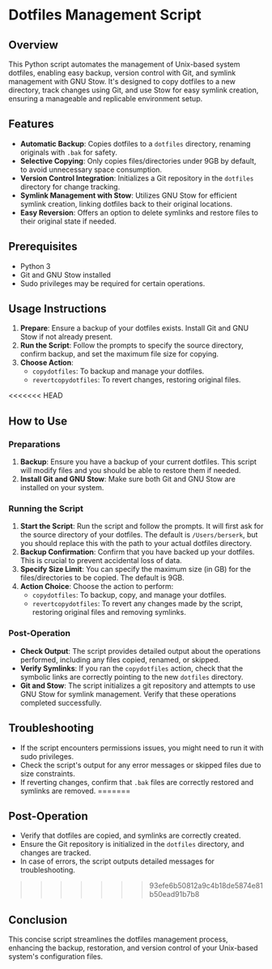 # Dotfiles Management Script

## Overview
This Python script automates the management of Unix-based system dotfiles, enabling easy backup, version control with Git, and symlink management with GNU Stow. It's designed to copy dotfiles to a new directory, track changes using Git, and use Stow for easy symlink creation, ensuring a manageable and replicable environment setup.

## Features
- **Automatic Backup**: Copies dotfiles to a `dotfiles` directory, renaming originals with `.bak` for safety.
- **Selective Copying**: Only copies files/directories under 9GB by default, to avoid unnecessary space consumption.
- **Version Control Integration**: Initializes a Git repository in the `dotfiles` directory for change tracking.
- **Symlink Management with Stow**: Utilizes GNU Stow for efficient symlink creation, linking dotfiles back to their original locations.
- **Easy Reversion**: Offers an option to delete symlinks and restore files to their original state if needed.

## Prerequisites
- Python 3
- Git and GNU Stow installed
- Sudo privileges may be required for certain operations.

## Usage Instructions
1. **Prepare**: Ensure a backup of your dotfiles exists. Install Git and GNU Stow if not already present.
2. **Run the Script**: Follow the prompts to specify the source directory, confirm backup, and set the maximum file size for copying.
3. **Choose Action**:
   - `copydotfiles`: To backup and manage your dotfiles.
   - `revertcopydotfiles`: To revert changes, restoring original files.

<<<<<<< HEAD
## How to Use

### Preparations

1. **Backup**: Ensure you have a backup of your current dotfiles. This script will modify files and you should be able to restore them if needed.
2. **Install Git and GNU Stow**: Make sure both Git and GNU Stow are installed on your system.

### Running the Script

1. **Start the Script**: Run the script and follow the prompts. It will first ask for the source directory of your dotfiles. The default is `/Users/berserk`, but you should replace this with the path to your actual dotfiles directory.
2. **Backup Confirmation**: Confirm that you have backed up your dotfiles. This is crucial to prevent accidental loss of data.
3. **Specify Size Limit**: You can specify the maximum size (in GB) for the files/directories to be copied. The default is 9GB.
4. **Action Choice**: Choose the action to perform:
   - `copydotfiles`: To backup, copy, and manage your dotfiles.
   - `revertcopydotfiles`: To revert any changes made by the script, restoring original files and removing symlinks.

### Post-Operation

- **Check Output**: The script provides detailed output about the operations performed, including any files copied, renamed, or skipped.
- **Verify Symlinks**: If you ran the `copydotfiles` action, check that the symbolic links are correctly pointing to the new `dotfiles` directory.
- **Git and Stow**: The script initializes a git repository and attempts to use GNU Stow for symlink management. Verify that these operations completed successfully.

## Troubleshooting

- If the script encounters permissions issues, you might need to run it with sudo privileges.
- Check the script's output for any error messages or skipped files due to size constraints.
- If reverting changes, confirm that `.bak` files are correctly restored and symlinks are removed.
=======
## Post-Operation
- Verify that dotfiles are copied, and symlinks are correctly created.
- Ensure the Git repository is initialized in the `dotfiles` directory, and changes are tracked.
- In case of errors, the script outputs detailed messages for troubleshooting.
>>>>>>> 93efe6b50812a9c4b18de5874e81b50ead91b7b8

## Conclusion
This concise script streamlines the dotfiles management process, enhancing the backup, restoration, and version control of your Unix-based system's configuration files.
